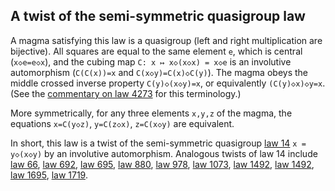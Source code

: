 ## A twist of the semi-symmetric quasigroup law

A magma satisfying this law is a quasigroup (left and right multiplication are bijective).  All squares are equal to the same element `e`, which is central (`x◇e=e◇x`), and the cubing map `C: x ↦ x◇(x◇x) = x◇e` is an involutive automorphism (`C(C(x))=x` and `C(x◇y)=C(x)◇C(y)`).  The magma obeys the middle crossed inverse property `C(y)◇(x◇y)=x`, or equivalently `(C(y)◇x)◇y=x`.  (See the [commentary on law 4273](https://teorth.github.io/equational_theories/implications/?4273) for this terminology.)

More symmetrically, for any three elements `x,y,z` of the magma, the equations `x=C(y◇z)`, `y=C(z◇x)`, `z=C(x◇y)` are equivalent.

In short, this law is a twist of the semi-symmetric quasigroup [law 14](https://teorth.github.io/equational_theories/implications/?14) `x = y◇(x◇y)` by an involutive automorphism.  Analogous twists of law 14 include [law 66](https://teorth.github.io/equational_theories/implications/?66), [law 692](https://teorth.github.io/equational_theories/implications/?692), [law 695](https://teorth.github.io/equational_theories/implications/?695), [law 880](https://teorth.github.io/equational_theories/implications/?880), [law 978](https://teorth.github.io/equational_theories/implications/?978), [law 1073](https://teorth.github.io/equational_theories/implications/?1073), [law 1492](https://teorth.github.io/equational_theories/implications/?1492), [law 1492](https://teorth.github.io/equational_theories/implications/?1496), [law 1695](https://teorth.github.io/equational_theories/implications/?1695), [law 1719](https://teorth.github.io/equational_theories/implications/?1719).
